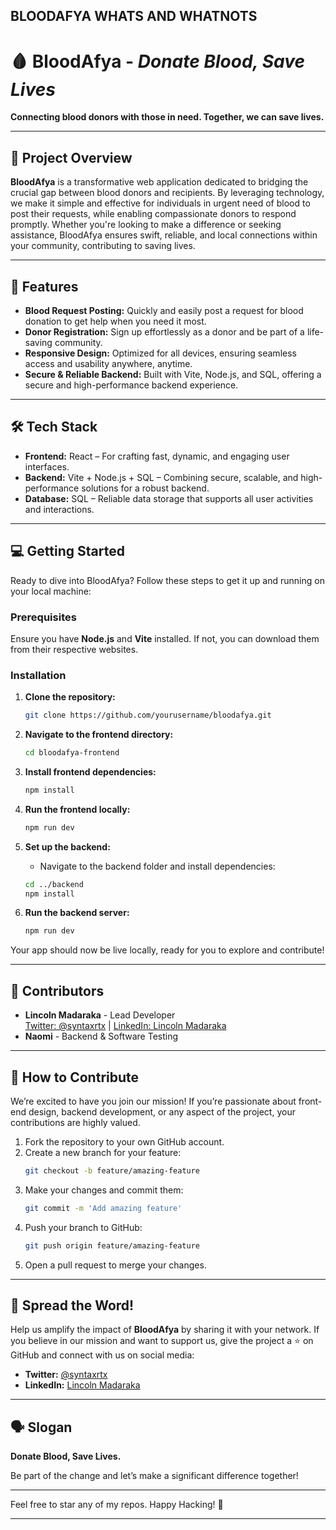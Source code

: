 BLOODAFYA WHATS AND WHATNOTS
---

# 🩸 **BloodAfya** - *Donate Blood, Save Lives*

**Connecting blood donors with those in need. Together, we can save lives.**

---

## 🚀 Project Overview

**BloodAfya** is a transformative web application dedicated to bridging the crucial gap between blood donors and recipients. By leveraging technology, we make it simple and effective for individuals in urgent need of blood to post their requests, while enabling compassionate donors to respond promptly. Whether you're looking to make a difference or seeking assistance, BloodAfya ensures swift, reliable, and local connections within your community, contributing to saving lives.

---

## 🌟 Features

- **Blood Request Posting:** Quickly and easily post a request for blood donation to get help when you need it most.
- **Donor Registration:** Sign up effortlessly as a donor and be part of a life-saving community.
- **Responsive Design:** Optimized for all devices, ensuring seamless access and usability anywhere, anytime.
- **Secure & Reliable Backend:** Built with Vite, Node.js, and SQL, offering a secure and high-performance backend experience.

---

## 🛠 Tech Stack

- **Frontend:** React – For crafting fast, dynamic, and engaging user interfaces.
- **Backend:** Vite + Node.js + SQL – Combining secure, scalable, and high-performance solutions for a robust backend.
- **Database:** SQL – Reliable data storage that supports all user activities and interactions.

---

## 💻 Getting Started

Ready to dive into BloodAfya? Follow these steps to get it up and running on your local machine:

### Prerequisites

Ensure you have **Node.js** and **Vite** installed. If not, you can download them from their respective websites.

### Installation

1. **Clone the repository:**
    ```bash
    git clone https://github.com/yourusername/bloodafya.git
    ```

2. **Navigate to the frontend directory:**
    ```bash
    cd bloodafya-frontend
    ```

3. **Install frontend dependencies:**
    ```bash
    npm install
    ```

4. **Run the frontend locally:**
    ```bash
    npm run dev
    ```

5. **Set up the backend:**
    - Navigate to the backend folder and install dependencies:
    ```bash
    cd ../backend
    npm install
    ```

6. **Run the backend server:**
    ```bash
    npm run dev
    ```

Your app should now be live locally, ready for you to explore and contribute!

---

## 👥 Contributors

- **Lincoln Madaraka** - Lead Developer  
  [Twitter: @syntaxrtx](https://twitter.com/syntaxrtx) | [LinkedIn: Lincoln Madaraka](https://www.linkedin.com/in/lincolnmadaraka/)
- **Naomi** - Backend & Software Testing

---

## 🎯 How to Contribute

We’re excited to have you join our mission! If you’re passionate about front-end design, backend development, or any aspect of the project, your contributions are highly valued.

1. Fork the repository to your own GitHub account.
2. Create a new branch for your feature:
    ```bash
    git checkout -b feature/amazing-feature
    ```
3. Make your changes and commit them:
    ```bash
    git commit -m 'Add amazing feature'
    ```
4. Push your branch to GitHub:
    ```bash
    git push origin feature/amazing-feature
    ```
5. Open a pull request to merge your changes.

---

## 📣 Spread the Word!

Help us amplify the impact of **BloodAfya** by sharing it with your network. If you believe in our mission and want to support us, give the project a ⭐ on GitHub and connect with us on social media:

- **Twitter:** [@syntaxrtx](https://twitter.com/syntaxrtx)
- **LinkedIn:** [Lincoln Madaraka](https://www.linkedin.com/in/lincolnmadaraka/)

---

## 🗣 Slogan

**Donate Blood, Save Lives.**

Be part of the change and let’s make a significant difference together!

---

Feel free to star any of my repos. Happy Hacking! 🚀

---


